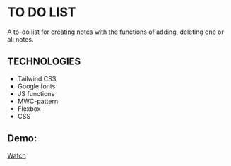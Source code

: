 # TO DO LIST

A to-do list for creating notes with the functions of adding, deleting one or all notes.

## TECHNOLOGIES
+ Tailwind CSS
+ Google fonts
+ JS functions
+ MWC-pattern
+ Flexbox
+ CSS

## Demo:

[Watch](https://helense.github.io/to_do_list/)
